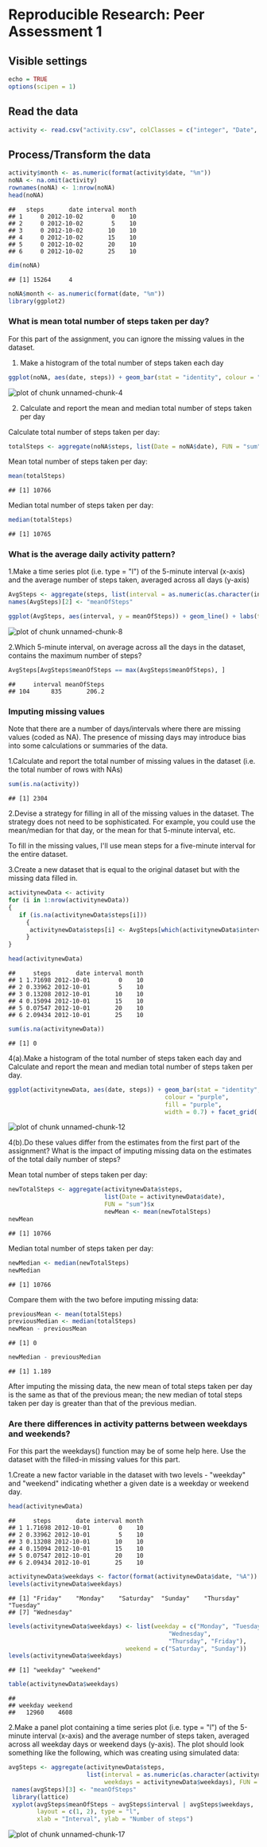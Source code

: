# Reproducible Research: Peer Assessment 1

## Visible settings 

```r
echo = TRUE
options(scipen = 1)
```

## Read the data

```r
activity <- read.csv("activity.csv", colClasses = c("integer", "Date", "factor"))
```

## Process/Transform the data 

```r
activity$month <- as.numeric(format(activity$date, "%m")) 
noNA <- na.omit(activity) 
rownames(noNA) <- 1:nrow(noNA) 
head(noNA) 
```

```
##   steps       date interval month
## 1     0 2012-10-02        0    10
## 2     0 2012-10-02        5    10
## 3     0 2012-10-02       10    10
## 4     0 2012-10-02       15    10
## 5     0 2012-10-02       20    10
## 6     0 2012-10-02       25    10
```

```r
dim(noNA) 
```

```
## [1] 15264     4
```

```r
noNA$month <- as.numeric(format(date, "%m")) 
library(ggplot2) 
```

### What is mean total number of steps taken per day?

For this part of the assignment, you can ignore the missing values in the dataset.

1. Make a histogram of the total number of steps taken each day

```r
ggplot(noNA, aes(date, steps)) + geom_bar(stat = "identity", colour = "purple", fill = "purple", width = 0.7) + facet_grid(. ~ month, scales = "free") + labs(title = "Histogram of Total Number of Steps Taken Each Day", x = "Date", y = "Total number of steps") 
```

![plot of chunk unnamed-chunk-4](figure/unnamed-chunk-4.png) 

2. Calculate and report the mean and median total number of steps taken per day

Calculate total number of steps taken per day: 

```r
totalSteps <- aggregate(noNA$steps, list(Date = noNA$date), FUN = "sum")$x 
```

Mean total number of steps taken per day: 

```r
mean(totalSteps) 
```

```
## [1] 10766
```

Median total number of steps taken per day: 

```r
median(totalSteps) 
```

```
## [1] 10765
```

### What is the average daily activity pattern?

1.Make a time series plot (i.e. type = "l") of the 5-minute interval (x-axis) and the average number of steps taken, averaged across all days (y-axis)


```r
AvgSteps <- aggregate(steps, list(interval = as.numeric(as.character(interval))), FUN = "mean")
names(AvgSteps)[2] <- "meanOfSteps"

ggplot(AvgSteps, aes(interval, y = meanOfSteps)) + geom_line() + labs(title = "Time Series Plot of the 5-minute Interval", x = "5-minute intervals", y = "Average Number of Steps Taken") 
```

![plot of chunk unnamed-chunk-8](figure/unnamed-chunk-8.png) 

2.Which 5-minute interval, on average across all the days in the dataset, contains the maximum number of steps?

```r
AvgSteps[AvgSteps$meanOfSteps == max(AvgSteps$meanOfSteps), ]
```

```
##     interval meanOfSteps
## 104      835       206.2
```

### Imputing missing values

Note that there are a number of days/intervals where there are missing values (coded as NA). The presence of missing days may introduce bias into some calculations or summaries of the data.

1.Calculate and report the total number of missing values in the dataset (i.e. the total number of rows with NAs)

```r
sum(is.na(activity)) 
```

```
## [1] 2304
```


2.Devise a strategy for filling in all of the missing values in the dataset. The strategy does not need to be sophisticated. For example, you could use the mean/median for that day, or the mean for that 5-minute interval, etc.

To fill in the missing values, I'll use mean steps for a five-minute interval for the entire dataset.

3.Create a new dataset that is equal to the original dataset but with the missing data filled in.

```r
activitynewData <- activity  
for (i in 1:nrow(activitynewData)) 
{ 
   if (is.na(activitynewData$steps[i])) 
     { 
      activitynewData$steps[i] <- AvgSteps[which(activitynewData$interval[i] == AvgSteps$interval), ]$meanOfSteps 
     } 
} 

head(activitynewData) 
```

```
##     steps       date interval month
## 1 1.71698 2012-10-01        0    10
## 2 0.33962 2012-10-01        5    10
## 3 0.13208 2012-10-01       10    10
## 4 0.15094 2012-10-01       15    10
## 5 0.07547 2012-10-01       20    10
## 6 2.09434 2012-10-01       25    10
```

```r
sum(is.na(activitynewData)) 
```

```
## [1] 0
```

4(a).Make a histogram of the total number of steps taken each day and Calculate and report the mean and median total number of steps taken per day.

```r
ggplot(activitynewData, aes(date, steps)) + geom_bar(stat = "identity", 
                                            colour = "purple", 
                                            fill = "purple", 
                                            width = 0.7) + facet_grid(. ~ month, scales = "free") + labs(title = "Histogram of Total Number of Steps Taken Each Day (no missing data)", x = "Date", y = "Total number of steps") 
```

![plot of chunk unnamed-chunk-12](figure/unnamed-chunk-12.png) 

4(b).Do these values differ from the estimates from the first part of the assignment? What is the impact of imputing missing data on the estimates of the total daily number of steps?

Mean total number of steps taken per day: 

```r
newTotalSteps <- aggregate(activitynewData$steps,  
                           list(Date = activitynewData$date),  
                           FUN = "sum")$x 
                           newMean <- mean(newTotalSteps) 
newMean 
```

```
## [1] 10766
```
Median total number of steps taken per day: 

```r
newMedian <- median(newTotalSteps) 
newMedian 
```

```
## [1] 10766
```
Compare them with the two before imputing missing data: 

```r
previousMean <- mean(totalSteps) 
previousMedian <- median(totalSteps) 
newMean - previousMean 
```

```
## [1] 0
```

```r
newMedian - previousMedian 
```

```
## [1] 1.189
```

After imputing the missing data, the new mean of total steps taken per day is the same as that of the previous mean; the new median of total steps taken per day is greater than that of the previous median.

### Are there differences in activity patterns between weekdays and weekends?

For this part the weekdays() function may be of some help here. Use the dataset with the filled-in missing values for this part.

1.Create a new factor variable in the dataset with two levels - "weekday" and "weekend" indicating whether a given date is a weekday or weekend day.


```r
head(activitynewData) 
```

```
##     steps       date interval month
## 1 1.71698 2012-10-01        0    10
## 2 0.33962 2012-10-01        5    10
## 3 0.13208 2012-10-01       10    10
## 4 0.15094 2012-10-01       15    10
## 5 0.07547 2012-10-01       20    10
## 6 2.09434 2012-10-01       25    10
```

```r
activitynewData$weekdays <- factor(format(activitynewData$date, "%A")) 
levels(activitynewData$weekdays) 
```

```
## [1] "Friday"    "Monday"    "Saturday"  "Sunday"    "Thursday"  "Tuesday"  
## [7] "Wednesday"
```

```r
levels(activitynewData$weekdays) <- list(weekday = c("Monday", "Tuesday", 
                                             "Wednesday",  
                                             "Thursday", "Friday"), 
                                 weekend = c("Saturday", "Sunday")) 
levels(activitynewData$weekdays) 
```

```
## [1] "weekday" "weekend"
```

```r
table(activitynewData$weekdays) 
```

```
## 
## weekday weekend 
##   12960    4608
```

2.Make a panel plot containing a time series plot (i.e. type = "l") of the 5-minute interval (x-axis) and the average number of steps taken, averaged across all weekday days or weekend days (y-axis). The plot should look something like the following, which was creating using simulated data:


```r
avgSteps <- aggregate(activitynewData$steps,  
                      list(interval = as.numeric(as.character(activitynewData$interval)), 
                           weekdays = activitynewData$weekdays), FUN = "mean") 
 names(avgSteps)[3] <- "meanOfSteps" 
 library(lattice) 
 xyplot(avgSteps$meanOfSteps ~ avgSteps$interval | avgSteps$weekdays,  
        layout = c(1, 2), type = "l",  
        xlab = "Interval", ylab = "Number of steps") 
```

![plot of chunk unnamed-chunk-17](figure/unnamed-chunk-17.png) 

